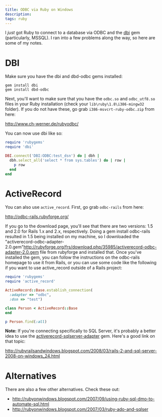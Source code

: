 ```yaml
---
title: ODBC via Ruby on Windows
description: 
tags: ruby
---
```


I *just* got Ruby to connect to a database via ODBC and the
[dbi](https://rubygems.org/gems/dbi) gem (particularly, MSSQL). I ran
into a few problems along the way, so here are some of my notes.

# DBI

Make sure you have the dbi and dbd-odbc gems installed:

``` {.console}
gem install dbi 
gem install dbd-odbc
```

Next, you'll want to make sure that you have the <code>odbc.so</code>
and <code>odbc\_utf8.so</code> files in your Ruby installation (check
your <code>lib\\ruby\\1.8\\i386-mingw32</code> folder). If you do not
have these, go grab <code>i386-msvcrt-ruby-odbc.zip</code> from here:

<http://www.ch-werner.de/rubyodbc/>

You can now use dbi like so:

```ruby
require 'rubygems'
require 'dbi'

DBI.connect('DBI:ODBC:test_dsn') do | dbh |
  dbh.select_all('select * from sys.tables') do | row |
    p row
  end
end
```

# ActiveRecord

You can also use <code>active\_record</code>. First, go grab
<code>odbc-rails</code> from here:

http://odbc-rails.rubyforge.org/

If you go to the download page, you'll see that there are two versions:
1.5 and 2.0 for Rails 1.x and 2.x, respectively. Doing a gem install
odbc-rails resulted in 1.5 being installed on my machine, so I
downloaded the
"activerecord-odbc-adapter-2.0.gem"http://rubyforge.org/frs/download.php/35985/activerecord-odbc-adapter-2.0.gem
file from rubyforge and installed that. Once you've installed the gem,
you can follow the instructions on the odbc-rails homepage to use it
from Rails, or you can use some code like the following if you want to
use active\_record outside of a Rails project:

```ruby
require 'rubygems'
require 'active_record'

ActiveRecord::Base.establish_connection(
  :adapter => "odbc",
  :dsn => "test")

class Person < ActiveRecord::Base
end

p Person.find(:all)
```

**Note:** If you're connecting specifically to SQL Server, it's probably
a better idea to use the
[activerecord-sqlserver-adapter](https://rubygems.org/gems/activerecord-sqlserver-adapter)
gem. Here's a good link on that topic:

<http://rubyrailsandwindows.blogspot.com/2008/03/rails-2-and-sql-server-2008-on-windows_24.html>

# Alternatives

There are also a few other alternatives. Check these out:

-   <http://rubyonwindows.blogspot.com/2007/09/using-ruby-sql-dmo-to-automate-sql.html>
-   <http://rubyonwindows.blogspot.com/2007/03/ruby-ado-and-sqlser>
